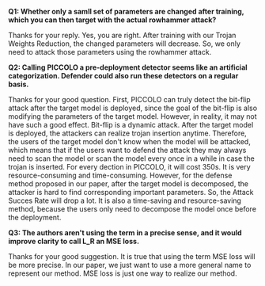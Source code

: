 **Q1: Whether only a samll set of parameters are changed after training, which you can then target with the actual rowhammer attack?**

Thanks for your reply. Yes, you are right. After training with our Trojan Weights Reduction, the changed parameters will decrease. So, we only need to attack those parameters using the rowhammer attack.

**Q2: Calling PICCOLO a pre-deployment detector seems like an artificial categorization. Defender could also run these detectors on a regular basis.**

Thanks for your good question. First, PICCOLO can truly detect the bit-flip attack after the target model is deployed, since the goal of the bit-flip is also modifying the parameters of the target model. However, in reality, it may not have such a good effect. Bit-flip is a dynamic attack. After the target model is deployed, the attackers can realize trojan insertion anytime. Therefore, the users of the target model don't know when the model will be attacked, which means that if the users want to defend the attack they may always need to scan the model or scan the model every once in a while in case the trojan is inserted. For every dection in PICCOLO, it will cost 350s. It is very resource-consuming and time-consuming. However, for the defense method proposed in our paper, after the target model is decomposed, the attacker is hard to find corresponding important parameters. So, the Attack Succes Rate will drop a lot. It is also a time-saving and resource-saving method, because the users only need to decompose the model once before the deployment.

**Q3: The authors aren't using the term in a precise sense, and it would improve clarity to call L_R an MSE loss.**

Thanks for your good suggestion. It is true that using the term MSE loss will be more precise. In our paper, we just want to use a more general name to represent our method. MSE loss is just one way to realize our method.
